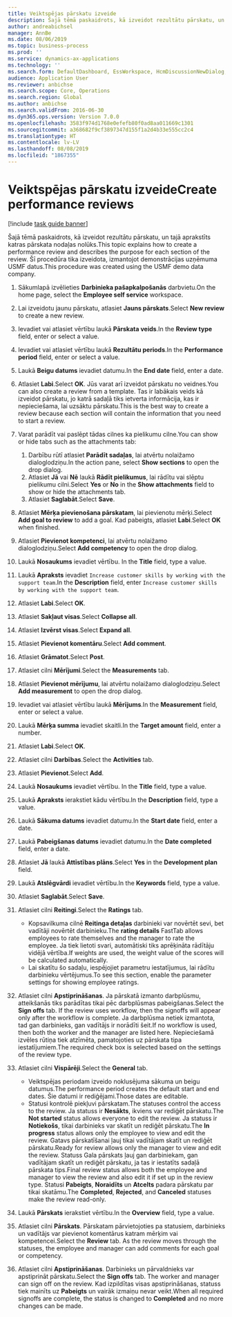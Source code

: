 ```yaml
---
title: Veiktspējas pārskatu izveide
description: Šajā tēmā paskaidrots, kā izveidot rezultātu pārskatu, un tajā aprakstīts katras pārskata nodaļas nolūks.
author: andreabichsel
manager: AnnBe
ms.date: 08/06/2019
ms.topic: business-process
ms.prod: ''
ms.service: dynamics-ax-applications
ms.technology: ''
ms.search.form: DefaultDashboard, EssWorkspace, HcmDiscussionNewDialog, HcmDiscussion, HcmDiscussionChangeSettings, HcmDiscussionAddGoalDialog, HcmTopicCreate, HcmMeasurementDetailDialog, HcmPerfJournalAdd
audience: Application User
ms.reviewer: anbichse
ms.search.scope: Core, Operations
ms.search.region: Global
ms.author: anbichse
ms.search.validFrom: 2016-06-30
ms.dyn365.ops.version: Version 7.0.0
ms.openlocfilehash: 3583f974d1768e0efefb80f0ad8aa011669c1301
ms.sourcegitcommit: a368682f9cf3897347d155f1a2d4b33e555cc2c4
ms.translationtype: HT
ms.contentlocale: lv-LV
ms.lasthandoff: 08/08/2019
ms.locfileid: "1867355"
---
```

# <a name="create-performance-reviews"></a><span data-ttu-id="708e7-103">Veiktspējas pārskatu izveide</span><span class="sxs-lookup"><span data-stu-id="708e7-103">Create performance reviews</span></span>

[!include [task guide banner](../../includes/task-guide-banner.md)]

<span data-ttu-id="708e7-104">Šajā tēmā paskaidrots, kā izveidot rezultātu pārskatu, un tajā aprakstīts katras pārskata nodaļas nolūks.</span><span class="sxs-lookup"><span data-stu-id="708e7-104">This topic explains how to create a performance review and describes the purpose for each section of the review.</span></span> <span data-ttu-id="708e7-105">Šī procedūra tika izveidota, izmantojot demonstrācijas uzņēmuma USMF datus.</span><span class="sxs-lookup"><span data-stu-id="708e7-105">This procedure was created using the USMF demo data company.</span></span>

1. <span data-ttu-id="708e7-106">Sākumlapā izvēlieties **Darbinieka pašapkalpošanās** darbvietu.</span><span class="sxs-lookup"><span data-stu-id="708e7-106">On the home page, select the **Employee self service** workspace.</span></span>
2. <span data-ttu-id="708e7-107">Lai izveidotu jaunu pārskatu, atlasiet **Jauns pārskats**.</span><span class="sxs-lookup"><span data-stu-id="708e7-107">Select **New review** to create a new review.</span></span>
3. <span data-ttu-id="708e7-108">Ievadiet vai atlasiet vērtību laukā **Pārskata veids**.</span><span class="sxs-lookup"><span data-stu-id="708e7-108">In the **Review type** field, enter or select a value.</span></span>
4. <span data-ttu-id="708e7-109">Ievadiet vai atlasiet vērtību laukā **Rezultātu periods**.</span><span class="sxs-lookup"><span data-stu-id="708e7-109">In the **Performance period** field, enter or select a value.</span></span>
5. <span data-ttu-id="708e7-110">Laukā **Beigu datums** ievadiet datumu.</span><span class="sxs-lookup"><span data-stu-id="708e7-110">In the **End date** field, enter a date.</span></span>
6. <span data-ttu-id="708e7-111">Atlasiet **Labi**.</span><span class="sxs-lookup"><span data-stu-id="708e7-111">Select **OK**.</span></span> <span data-ttu-id="708e7-112">Jūs varat arī izveidot pārskatu no veidnes.</span><span class="sxs-lookup"><span data-stu-id="708e7-112">You can also create a review from a template.</span></span> <span data-ttu-id="708e7-113">Tas ir labākais veids kā izveidot pārskatu, jo katrā sadaļā tiks ietverta informācija, kas ir nepieciešama, lai uzsāktu pārskatu.</span><span class="sxs-lookup"><span data-stu-id="708e7-113">This is the best way to create a review because each section will contain the information that you need to start a review.</span></span>  
7. <span data-ttu-id="708e7-114">Varat parādīt vai paslēpt tādas cilnes ka pielikumu cilne.</span><span class="sxs-lookup"><span data-stu-id="708e7-114">You can show or hide tabs such as the attachments tab:</span></span>

    1. <span data-ttu-id="708e7-115">Darbību rūtī atlasiet **Parādīt sadaļas**, lai atvērtu nolaižamo dialoglodziņu.</span><span class="sxs-lookup"><span data-stu-id="708e7-115">In the action pane, select **Show sections** to open the drop dialog.</span></span>
    1. <span data-ttu-id="708e7-116">Atlasiet **Jā** vai **Nē** laukā **Rādīt pielikumus**, lai rādītu vai slēptu pielikumu cilni.</span><span class="sxs-lookup"><span data-stu-id="708e7-116">Select **Yes** or **No** in the **Show attachments** field to show or hide the attachments tab.</span></span>
    1. <span data-ttu-id="708e7-117">Atlasiet **Saglabāt**.</span><span class="sxs-lookup"><span data-stu-id="708e7-117">Select **Save**.</span></span>

8. <span data-ttu-id="708e7-118">Atlasiet **Mērķa pievienošana pārskatam**, lai pievienotu mērķi.</span><span class="sxs-lookup"><span data-stu-id="708e7-118">Select **Add goal to review** to add a goal.</span></span> <span data-ttu-id="708e7-119">Kad pabeigts, atlasiet **Labi**.</span><span class="sxs-lookup"><span data-stu-id="708e7-119">Select **OK** when finished.</span></span>
9. <span data-ttu-id="708e7-120">Atlasiet **Pievienot kompetenci**, lai atvērtu nolaižamo dialoglodziņu.</span><span class="sxs-lookup"><span data-stu-id="708e7-120">Select **Add competency** to open the drop dialog.</span></span>
10. <span data-ttu-id="708e7-121">Laukā **Nosaukums** ievadiet vērtību. </span><span class="sxs-lookup"><span data-stu-id="708e7-121">In the **Title** field, type a value.</span></span>
11. <span data-ttu-id="708e7-122">Laukā **Apraksts** ievadiet `Increase customer skills by working with the support team`.</span><span class="sxs-lookup"><span data-stu-id="708e7-122">In the **Description** field, enter `Increase customer skills by working with the support team`.</span></span>
12. <span data-ttu-id="708e7-123">Atlasiet **Labi**.</span><span class="sxs-lookup"><span data-stu-id="708e7-123">Select **OK**.</span></span>
13. <span data-ttu-id="708e7-124">Atlasiet **Sakļaut visas**.</span><span class="sxs-lookup"><span data-stu-id="708e7-124">Select **Collapse all**.</span></span>
14. <span data-ttu-id="708e7-125">Atlasiet **Izvērst visas**.</span><span class="sxs-lookup"><span data-stu-id="708e7-125">Select **Expand all**.</span></span>
15. <span data-ttu-id="708e7-126">Atlasiet **Pievienot komentāru**.</span><span class="sxs-lookup"><span data-stu-id="708e7-126">Select **Add comment**.</span></span>
16. <span data-ttu-id="708e7-127">Atlasiet **Grāmatot**.</span><span class="sxs-lookup"><span data-stu-id="708e7-127">Select **Post**.</span></span>
17. <span data-ttu-id="708e7-128">Atlasiet cilni **Mērījumi**.</span><span class="sxs-lookup"><span data-stu-id="708e7-128">Select the **Measurements** tab.</span></span>
18. <span data-ttu-id="708e7-129">Atlasiet **Pievienot mērījumu**, lai atvērtu nolaižamo dialoglodziņu.</span><span class="sxs-lookup"><span data-stu-id="708e7-129">Select **Add measurement** to open the drop dialog.</span></span>
19. <span data-ttu-id="708e7-130">Ievadiet vai atlasiet vērtību laukā **Mērījums**.</span><span class="sxs-lookup"><span data-stu-id="708e7-130">In the **Measurement** field, enter or select a value.</span></span>
26. <span data-ttu-id="708e7-131">Laukā **Mērķa summa** ievadiet skaitli.</span><span class="sxs-lookup"><span data-stu-id="708e7-131">In the **Target amount** field, enter a number.</span></span>
20. <span data-ttu-id="708e7-132">Atlasiet **Labi**.</span><span class="sxs-lookup"><span data-stu-id="708e7-132">Select **OK**.</span></span>
21. <span data-ttu-id="708e7-133">Atlasiet cilni **Darbības**.</span><span class="sxs-lookup"><span data-stu-id="708e7-133">Select the **Activities** tab.</span></span>
22. <span data-ttu-id="708e7-134">Atlasiet **Pievienot**.</span><span class="sxs-lookup"><span data-stu-id="708e7-134">Select **Add**.</span></span>
23. <span data-ttu-id="708e7-135">Laukā **Nosaukums** ievadiet vērtību. </span><span class="sxs-lookup"><span data-stu-id="708e7-135">In the **Title** field, type a value.</span></span>
24. <span data-ttu-id="708e7-136">Laukā **Apraksts** ierakstiet kādu vērtību.</span><span class="sxs-lookup"><span data-stu-id="708e7-136">In the **Description** field, type a value.</span></span>
25. <span data-ttu-id="708e7-137">Laukā **Sākuma datums** ievadiet datumu.</span><span class="sxs-lookup"><span data-stu-id="708e7-137">In the **Start date** field, enter a date.</span></span>
26. <span data-ttu-id="708e7-138">Laukā **Pabeigšanas datums** ievadiet datumu.</span><span class="sxs-lookup"><span data-stu-id="708e7-138">In the **Date completed** field, enter a date.</span></span>
27. <span data-ttu-id="708e7-139">Atlasiet **Jā** laukā **Attīstības plāns**.</span><span class="sxs-lookup"><span data-stu-id="708e7-139">Select **Yes** in the **Development plan** field.</span></span>
28. <span data-ttu-id="708e7-140">Laukā **Atslēgvārdi** ievadiet vērtību.</span><span class="sxs-lookup"><span data-stu-id="708e7-140">In the **Keywords** field, type a value.</span></span>
29. <span data-ttu-id="708e7-141">Atlasiet **Saglabāt**.</span><span class="sxs-lookup"><span data-stu-id="708e7-141">Select **Save**.</span></span>
30. <span data-ttu-id="708e7-142">Atlasiet cilni **Reitingi**.</span><span class="sxs-lookup"><span data-stu-id="708e7-142">Select the **Ratings** tab.</span></span>  

    - <span data-ttu-id="708e7-143">Kopsavilkuma cilnē **Reitinga detaļas** darbinieki var novērtēt sevi, bet vadītāji novērtēt darbinieku.</span><span class="sxs-lookup"><span data-stu-id="708e7-143">The **rating details** FastTab allows employees to rate themselves and the manager to rate the employee.</span></span> <span data-ttu-id="708e7-144">Ja tiek lietoti svari, automātiski tiks aprēķināta rādītāju vidējā vērtība.</span><span class="sxs-lookup"><span data-stu-id="708e7-144">If weights are used, the weight value of the scores will be calculated automatically.</span></span>  
    - <span data-ttu-id="708e7-145">Lai skatītu šo sadaļu, iespējojiet parametru iestatījumus, lai rādītu darbinieku vērtējumus.</span><span class="sxs-lookup"><span data-stu-id="708e7-145">To see this section, enable the parameter settings for showing employee ratings.</span></span>  

31. <span data-ttu-id="708e7-146">Atlasiet cilni **Apstiprināšanas**. Ja pārskatā izmanto darbplūsmu, atteikšanās tiks parādītas tikai pēc darbplūsmas pabeigšanas.</span><span class="sxs-lookup"><span data-stu-id="708e7-146">Select the **Sign offs** tab. If the review uses workflow, then the signoffs will appear only after the workflow is complete.</span></span> <span data-ttu-id="708e7-147">Ja darbplūsma netiek izmantota, tad gan darbinieks, gan vadītājs ir norādīti šeit.</span><span class="sxs-lookup"><span data-stu-id="708e7-147">If no workflow is used, then both the worker and the manager are listed here.</span></span> <span data-ttu-id="708e7-148">Nepieciešamā izvēles rūtiņa tiek atzīmēta, pamatojoties uz pārskata tipa iestatījumiem.</span><span class="sxs-lookup"><span data-stu-id="708e7-148">The required check box is selected based on the settings of the review type.</span></span>  
32. <span data-ttu-id="708e7-149">Atlasiet cilni **Vispārēji**.</span><span class="sxs-lookup"><span data-stu-id="708e7-149">Select the **General** tab.</span></span>

    - <span data-ttu-id="708e7-150">Veiktspējas periodam izveido noklusējuma sākuma un beigu datumus.</span><span class="sxs-lookup"><span data-stu-id="708e7-150">The performance period creates the default start and end dates.</span></span> <span data-ttu-id="708e7-151">Šie datumi ir rediģējami.</span><span class="sxs-lookup"><span data-stu-id="708e7-151">Those dates are editable.</span></span>  
    - <span data-ttu-id="708e7-152">Statusi kontrolē piekļuvi pārskatam.</span><span class="sxs-lookup"><span data-stu-id="708e7-152">The statuses control the access to the review.</span></span> <span data-ttu-id="708e7-153">Ja statuss ir **Nesākts**, ikviens var rediģēt pārskatu.</span><span class="sxs-lookup"><span data-stu-id="708e7-153">The **Not started** status allows everyone to edit the review.</span></span> <span data-ttu-id="708e7-154">Ja statuss ir **Notiekošs**, tikai darbinieks var skatīt un rediģēt pārskatu.</span><span class="sxs-lookup"><span data-stu-id="708e7-154">The **In progress** status allows only the employee to view and edit the review.</span></span> <span data-ttu-id="708e7-155">Gatavs pārskatīšanai ļauj tikai vadītājam skatīt un rediģēt pārskatu.</span><span class="sxs-lookup"><span data-stu-id="708e7-155">Ready for review allows only the manager to view and edit the review.</span></span> <span data-ttu-id="708e7-156">Statuss Gala pārskats ļauj gan darbiniekam, gan vadītājam skatīt un rediģēt pārskatu, ja tas ir iestatīts sadaļā pārskata tips.</span><span class="sxs-lookup"><span data-stu-id="708e7-156">Final review status allows both the employee and manager to view the review and also edit it if set up in the review type.</span></span> <span data-ttu-id="708e7-157">Statusi **Pabeigts**, **Noraidīts** un **Atcelts** padara pārskatu par tikai skatāmu.</span><span class="sxs-lookup"><span data-stu-id="708e7-157">The **Completed**, **Rejected**, and **Canceled** statuses make the review read-only.</span></span>  

33. <span data-ttu-id="708e7-158">Laukā **Pārskats** ierakstiet vērtību.</span><span class="sxs-lookup"><span data-stu-id="708e7-158">In the **Overview** field, type a value.</span></span>
34. <span data-ttu-id="708e7-159">Atlasiet cilni **Pārskats**. Pārskatam pārvietojoties pa statusiem, darbinieks un vadītājs var pievienot komentārus katram mērķim vai kompetencei.</span><span class="sxs-lookup"><span data-stu-id="708e7-159">Select the **Review** tab. As the review moves through the statuses, the employee and manager can add comments for each goal or competency.</span></span>  
35. <span data-ttu-id="708e7-160">Atlasiet cilni **Apstiprināšanas**. Darbinieks un pārvaldnieks var apstiprināt pārskatu.</span><span class="sxs-lookup"><span data-stu-id="708e7-160">Select the **Sign offs** tab. The worker and manager can sign off on the review.</span></span> <span data-ttu-id="708e7-161">Kad izpildītas visas apstiprināšanas, statuss tiek mainīts uz **Pabeigts** un vairāk izmaiņu nevar veikt.</span><span class="sxs-lookup"><span data-stu-id="708e7-161">When all required signoffs are complete, the status is changed to **Completed** and no more changes can be made.</span></span>  

